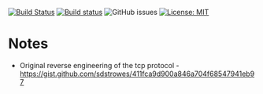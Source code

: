 [![Build Status](https://travis-ci.org/zpeters/speedtestr.svg?branch=master)](https://travis-ci.org/zpeters/speedtestr)
[![Build status](https://ci.appveyor.com/api/projects/status/p0qq7rtmg7u3kwxl?svg=true)](https://ci.appveyor.com/project/zpeters/speedtestr)
![GitHub issues](https://img.shields.io/github/issues-raw/zpeters/speedtestr.svg)
[![License: MIT](https://img.shields.io/badge/License-MIT-yellow.svg)](https://opensource.org/licenses/MIT)

# Notes
- Original reverse engineering of the tcp protocol - https://gist.github.com/sdstrowes/411fca9d900a846a704f68547941eb97
